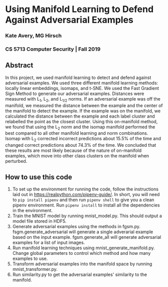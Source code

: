 # Using Manifold Learning to Defend Against Adversarial Examples

### Kate Avery, MG Hirsch

### CS 5713 Computer Security | Fall 2019

## Abstract

In this project, we used manifold learning to detect and defend against adversarial examples. We used three different manifold learning methods: locally linear embeddings, isomaps, and t-SNE. We used the Fast Gradient Sign Method to generate our adversarial examples. Distances were measured with L<sub>1</sub>, L<sub>2</sub>, and L<sub>1/2</sub> norms. If an adversarial example was off the manifold, we measured the distance between the example and the center of the manifold to detect the example. If the example was on the manifold, we calculated the distance between the example and each label cluster and relabelled the point as the closest cluster. Using this on-manifold method, we found that using the L<sub>2</sub> norm and the isomap manifold performed the best compared to all other manifold learning and norm combinations. Isomap with L<sub>2</sub> corrected incorrect predictions about 15.5% of the time and changed correct predictions about 74.3% of the time. We concluded that these results are most likely because of the nature of on-manifold examples, which move into other class clusters on the manifold when perturbed. 

## How to use this code

1) To set up the environment for running the code, follow the instructions laid out in https://realpython.com/pipenv-guide/. In short, you will need to `pip install pipenv` and then run `pipenv shell` to give you a clean pipenv environment. Run `pipenv install` to install all the dependencies in the environment. 
2) Train the MNIST model by running mnist_model.py. This should output a model file stored in HDF5. 
3) Generate adversarial examples using the methods in fgsm.py. fsgm.generate_adversarial will generate a single adverarial example based on the input example. fgsm.generate_all will generate adversarial examples for a list of input images.
4) Run manifold learning techniques using mnist_generate_manifold.py. Change global parameters to control which method and how many examples to use.
5) Transform adversarial examples into the manifold space by running mnist_transformer.py.
6) Run similarity.py to get the adversarial examples' similarity to the manifold. 

